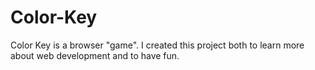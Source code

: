 # Color-Key
Color Key is a browser "game". I created this project both to learn more about web development and to have fun. 
